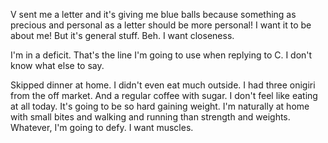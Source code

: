 V sent me a letter and it's giving me blue balls because something as precious and personal as a letter should be more personal! I want it to be about me! But it's general stuff. Beh. I want closeness.

I'm in a deficit. That's the line I'm going to use when replying to C. I don't know what else to say.

Skipped dinner at home. I didn't even eat much outside. I had three onigiri from the off market. And a regular coffee with sugar. I don't feel like eating at all today. It's going to be so hard gaining weight. I'm naturally at home with small bites and walking and running than strength and weights. Whatever, I'm going to defy. I want muscles.

